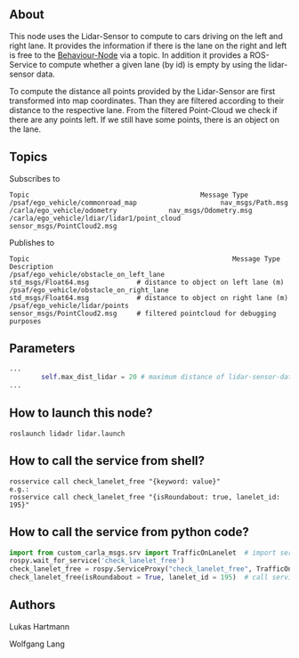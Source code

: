 ## About
This node uses the Lidar-Sensor to compute to cars driving on the left and right lane. It  provides the information if there is the lane on the right and left is free to the [Behaviour-Node](https://github.com/ll7/psaf2/tree/main/Planning/behavior_agent) via a topic. In addition it provides a ROS-Service to compute whether a given lane (by id) is empty by using the lidar-sensor data.  

To compute the distance all points provided by the Lidar-Sensor are first transformed into map coordinates. Than they are filtered according to their distance to the respective lane. From the filtered Point-Cloud we check if there are any points left. If we still have some points, there is an object on the lane.
    
## Topics
Subscribes to
```
Topic                                           Message Type
/psaf/ego_vehicle/commonroad_map                     nav_msgs/Path.msg
/carla/ego_vehicle/odometry				nav_msgs/Odometry.msg
/carla/ego_vehicle/ldiar/lidar1/point_cloud     sensor_msgs/PointCloud2.msg 

```

Publishes to
```
Topic                                                   Message Type                    Description
/psaf/ego_vehicle/obstacle_on_left_lane                        std_msgs/Float64.msg            # distance to object on left lane (m)
/psaf/ego_vehicle/obstacle_on_right_lane                       std_msgs/Float64.msg            # distance to object on right lane (m)
/psaf/ego_vehicle/lidar/points                          sensor_msgs/PointCloud2.msg     # filtered pointcloud for debugging purposes
```
## Parameters
```python
...
        self.max_dist_lidar = 20 # maximum distance of lidar-sensor-data that should be considered
...
``` 

## How to launch this node?
```shell
roslaunch lidadr lidar.launch
```

## How to call the service from shell?
````shell
rosservice call check_lanelet_free "{keyword: value}"
e.g.: 
rosservice call check_lanelet_free "{isRoundabout: true, lanelet_id: 195}"
````

## How to call the service from python code?
```python
import from custom_carla_msgs.srv import TrafficOnLanelet  # import service message type
rospy.wait_for_service('check_lanelet_free')
check_lanelet_free = rospy.ServiceProxy("check_lanelet_free", TrafficOnLanelet)  # add service
check_lanelet_free(isRoundabout = True, lanelet_id = 195)  # call service with keyword argument
```

## Authors
Lukas Hartmann

Wolfgang Lang
